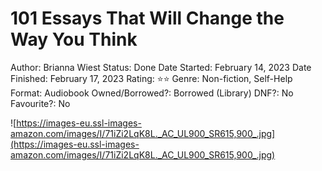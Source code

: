 # 101 Essays That Will Change the Way You Think

Author: Brianna Wiest
Status: Done
Date Started: February 14, 2023
Date Finished: February 17, 2023
Rating: ⭐️⭐️
Genre: Non-fiction, Self-Help
Format: Audiobook
Owned/Borrowed?: Borrowed (Library)
DNF?: No
Favourite?: No

![https://images-eu.ssl-images-amazon.com/images/I/71iZi2LqK8L._AC_UL900_SR615,900_.jpg](https://images-eu.ssl-images-amazon.com/images/I/71iZi2LqK8L._AC_UL900_SR615,900_.jpg)